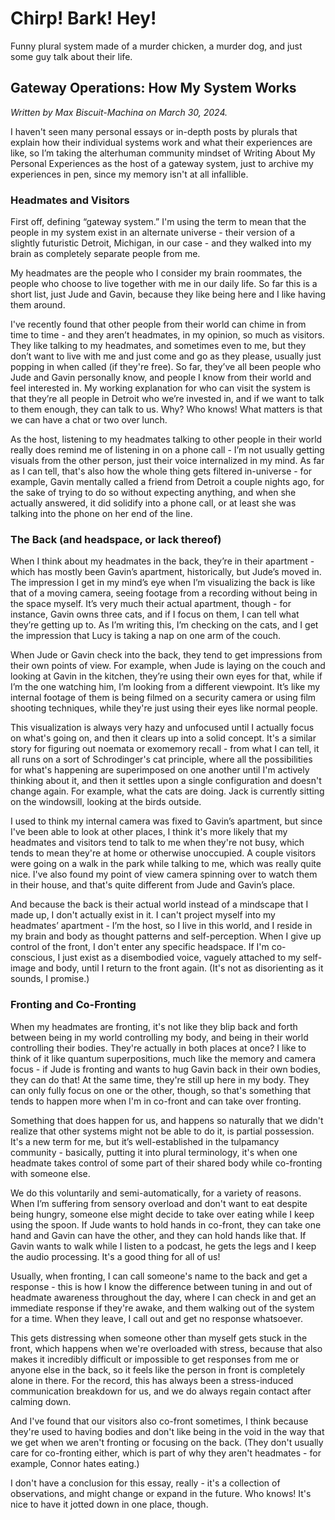 # Chirp! Bark! Hey!

Funny plural system made of a murder chicken, a murder dog, and just some guy talk about their life.

## Gateway Operations: How My System Works

*Written by Max Biscuit-Machina on March 30, 2024.*

I haven't seen many personal essays or in-depth posts by plurals that explain how their individual systems work and what their experiences are like, so I’m taking the alterhuman community mindset of Writing About My Personal Experiences as the host of a gateway system, just to archive my experiences in pen, since my memory isn't at all infallible.

### Headmates and Visitors

<p>First off, defining “gateway system.” I'm using the term to mean that the people in my system exist in an alternate universe - their version of a slightly futuristic Detroit, Michigan, in our case - and they walked into my brain as completely separate people from me.</p>

<p>My headmates are the people who I consider my brain roommates, the people who choose to live together with me in our daily life. So far this is a short list, just Jude and Gavin, because they like being here and I like having them around.</p>

<p>I've recently found that other people from their world can chime in from time to time - and they aren’t headmates, in my opinion, so much as visitors. They like talking to my headmates, and sometimes even to me, but they don’t want to live with me and just come and go as they please, usually just popping in when called (if they're free). So far, they’ve all been people who Jude and Gavin personally know, and people I know from their world and feel interested in. My working explanation for who can visit the system is that they’re all people in Detroit who we’re invested in, and if we want to talk to them enough, they can talk to us. Why? Who knows! What matters is that we can have a chat or two over lunch.</p>

<p>As the host, listening to my headmates talking to other people in their world really does remind me of listening in on a phone call - I’m not usually getting visuals from the other person, just their voice internalized in my mind. As far as I can tell, that's also how the whole thing gets filtered in-universe - for example, Gavin mentally called a friend from Detroit a couple nights ago, for the sake of trying to do so without expecting anything, and when she actually answered, it did solidify into a phone call, or at least she was talking into the phone on her end of the line.</p>

### The Back (and headspace, or lack thereof)

<p>When I think about my headmates in the back, they’re in their apartment - which has mostly been Gavin’s apartment, historically, but Jude’s moved in. The impression I get in my mind’s eye when I’m visualizing the back is like that of a moving camera, seeing footage from a recording without being in the space myself. It’s very much their actual apartment, though - for instance, Gavin owns three cats, and if I focus on them, I can tell what they’re getting up to. As I’m writing this, I’m checking on the cats, and I get the impression that Lucy is taking a nap on one arm of the couch.</p>

<p>When Jude or Gavin check into the back, they tend to get impressions from their own points of view. For example, when Jude is laying on the couch and looking at Gavin in the kitchen, they’re using their own eyes for that, while if I’m the one watching him, I’m looking from a different viewpoint. It’s like my internal footage of them is being filmed on a security camera or using film shooting techniques, while they're just using their eyes like normal people.</p>

<p>This visualization is always very hazy and unfocused until I actually focus on what's going on, and then it clears up into a solid concept. It's a similar story for figuring out noemata or exomemory recall - from what I can tell, it all runs on a sort of Schrodinger's cat principle, where all the possibilities for what's happening are superimposed on one another until I'm actively thinking about it, and then it settles upon a single configuration and doesn't change again. For example, what the cats are doing. Jack is currently sitting on the windowsill, looking at the birds outside.</p>

<p>I used to think my internal camera was fixed to Gavin’s apartment, but since I've been able to look at other places, I think it's more likely that my headmates and visitors tend to talk to me when they're not busy, which tends to mean they're at home or otherwise unoccupied. A couple visitors were going on a walk in the park while talking to me, which was really quite nice. I've also found my point of view camera spinning over to watch them in their house, and that's quite different from Jude and Gavin’s place.</p>

<p>And because the back is their actual world instead of a mindscape that I made up, I don't actually exist in it. I can't project myself into my headmates’ apartment - I’m the host, so I live in this world, and I reside in my brain and body as thought patterns and self-perception. When I give up control of the front, I don't enter any specific headspace. If I'm co-conscious, I just exist as a disembodied voice, vaguely attached to my self-image and body, until I return to the front again. (It's not as disorienting as it sounds, I promise.)</p>

### Fronting and Co-Fronting

<p>When my headmates are fronting, it's not like they blip back and forth between being in my world controlling my body, and being in their world controlling their bodies. They're actually in both places at once? I like to think of it like quantum superpositions, much like the memory and camera focus - if Jude is fronting and wants to hug Gavin back in their own bodies, they can do that! At the same time, they're still up here in my body. They can only fully focus on one or the other, though, so that's something that tends to happen more when I'm in co-front and can take over fronting.</p>

<p>Something that does happen for us, and happens so naturally that we didn't realize that other systems might not be able to do it, is partial possession. It's a new term for me, but it’s well-established in the tulpamancy community - basically, putting it into plural terminology, it's when one headmate takes control of some part of their shared body while co-fronting with someone else.</p>

<p>We do this voluntarily and semi-automatically, for a variety of reasons. When I’m suffering from sensory overload and don't want to eat despite being hungry, someone else might decide to take over eating while I keep using the spoon. If Jude wants to hold hands in co-front, they can take one hand and Gavin can have the other, and they can hold hands like that. If Gavin wants to walk while I listen to a podcast, he gets the legs and I keep the audio processing. It's a good thing for all of us!</p>

<p>Usually, when fronting, I can call someone's name to the back and get a response - this is how I know the difference between tuning in and out of headmate awareness throughout the day, where I can check in and get an immediate response if they're awake, and them walking out of the system for a time. When they leave, I call out and get no response whatsoever.</p>

<p>This gets distressing when someone other than myself gets stuck in the front, which happens when we're overloaded with stress, because that also makes it incredibly difficult or impossible to get responses from me or anyone else in the back, so it feels like the person in front is completely alone in there. For the record, this has always been a stress-induced communication breakdown for us, and we do always regain contact after calming down.</p>

<p>And I've found that our visitors also co-front sometimes, I think because they're used to having bodies and don't like being in the void in the way that we get when we aren't fronting or focusing on the back. (They don't usually care for co-fronting either, which is part of why they aren't headmates - for example, Connor hates eating.)</p>

<p>I don't have a conclusion for this essay, really - it's a collection of observations, and might change or expand in the future. Who knows! It's nice to have it jotted down in one place, though.</p>
